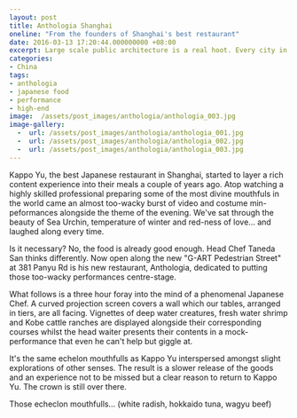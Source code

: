 ```yaml
---
layout: post
title: Anthologia Shanghai
oneline: "From the founders of Shanghai's best restaurant"
date: 2016-03-13 17:20:44.000000000 +08:00
excerpt: Large scale public architecture is a real hoot. Every city in the world is waking up to the magnetism of a cultural, functional landmark designed by an archtectural super star. Thanks to Zaha Hadid's recent addition, Seoul is right up there on the list.
categories:
- China
tags:
- anthologia
- japanese food
- performance
- high-end
image:  /assets/post_images/anthologia/anthologia_003.jpg
image-gallery:
  -  url: /assets/post_images/anthologia/anthologia_001.jpg
  -  url: /assets/post_images/anthologia/anthologia_002.jpg
  -  url: /assets/post_images/anthologia/anthologia_003.jpg
---
```


Kappo Yu, the best Japanese restaurant in Shanghai, started to layer a rich content experience into their meals a couple of years ago. Atop watching a highly skilled professional preparing some of the most divine mouthfuls in the world came an almost too-wacky burst of video and costume min-peformances alongside the theme of the evening. We've sat through the beauty of Sea Urchin, temperature of winter and red-ness of love... and laughed along every time.

Is it necessary? No, the food is already good enough. Head Chef Taneda San thinks differently. Now open along the new "G-ART Pedestrian Street" at 381 Panyu Rd is his new restaurant, Anthologia, dedicated to putting those too-wacky performances centre-stage.

What follows is a three hour foray into the mind of a phenomenal Japanese Chef. A curved projection screen covers a wall which our tables, arranged in tiers, are all facing. Vignettes of deep water creatures, fresh water shrimp and Kobe cattle ranches are displayed alongside their corresponding courses whilst the head waiter presents their contents in a mock-performance that even he can't help but giggle at.

It's the same echelon mouthfulls as Kappo Yu interspersed amongst slight explorations of other senses. The result is a slower release of the goods and an experience not to be missed but a clear reason to return to Kappo Yu. The crown is still over there.

Those echeclon mouthfulls... (white radish, hokkaido tuna, wagyu beef)